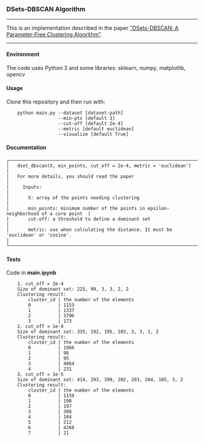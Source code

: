 ### DSets-DBSCAN Algorithm
***
This is an implementation described in the paper ["DSets-DBSCAN: A Parameter-Free Clustering Algorithm"](https://ieeexplore.ieee.org/document/7460951). 
***
#### Environment
The code uses Python 3 and some libraries: sklearn, numpy, matplotlib, opencv
#### Usage
Clone this repository and then run with:
```
    python main.py --dataset [dataset-path]
                   --min-pts [default 3]
                   --cut-off [default 2e-4]
                   --metric [default euclidean]
                   --visualize [default True]
```
#### Documentation
```
┌─────────────────────────────────────────────────────────────────────────────────────────┐
|   dset_dbscan(X, min_points, cut_off = 2e-4, metric = 'euclidean')                      |
|   For more details, you should read the paper                                           |
|     Inputs:                                                                             |
|       X: array of the points needing clustering                                         |
|       min_points: minimum number of the points in epsilon-neighborhood of a core point  |
|       cut-off: a threshold to define a dominant set                                     |
|       metric: use when calculating the distance. It must be 'euclidean' or 'cosine'.                                              |
└─────────────────────────────────────────────────────────────────────────────────────────┘
```
#### Tests
Code in **main.ipynb**
```
    1. cut_off = 2e-4
    Size of dominant set: 225, 99, 3, 3, 2, 2
    Clustering result:
        cluster_id | the number of the elements
        0          | 1153
        1          | 1337
        2          | 3796
        3          | 173
    2. cut_off = 1e-4
    Size of dominant set: 335, 192, 195, 103, 3, 3, 1, 2
    Clustering result:
        cluster_id | the number of the elements
        0          | 1966
        1          | 98
        2          | 95
        3          | 4064
        4          | 231
    3. cut_off = 1e-5
    Size of dominant set: 414, 293, 399, 202, 203, 204, 105, 3, 2
    Clustering result:
        cluster_id | the number of the elements
        0          | 1159
        1          | 190
        2          | 197
        3          | 308
        4          | 104
        5          | 212
        6          | 4268
        7          | 21
```